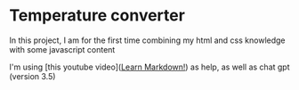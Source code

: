 # Temperature converter

In this project, I am for the first time combining my html and css knowledge with some javascript content

I'm using [this youtube video](<a href="https://www.markdownguide.org" target="_blank">Learn Markdown!</a>) as help, as well as chat gpt (version 3.5)

